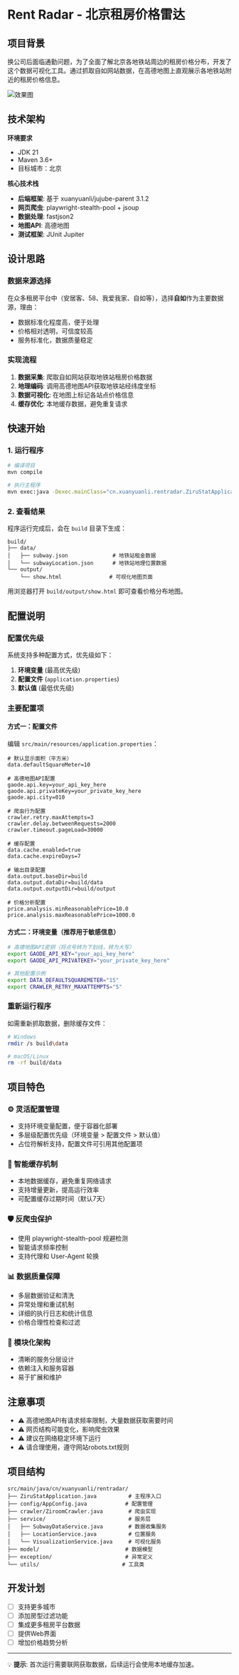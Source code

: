 # Rent Radar - 北京租房价格雷达

## 项目背景

换公司后面临通勤问题，为了全面了解北京各地铁站周边的租房价格分布，开发了这个数据可视化工具。通过抓取自如网站数据，在高德地图上直观展示各地铁站附近的租房价格信息。

![效果图](images/QQ%E6%88%AA%E5%9B%BE20180424162421.png)

## 技术架构

**环境要求**
- JDK 21
- Maven 3.6+
- 目标城市：北京

**核心技术栈**
- **后端框架**: 基于 xuanyuanli/jujube-parent 3.1.2
- **网页爬虫**: playwright-stealth-pool + jsoup
- **数据处理**: fastjson2
- **地图API**: 高德地图
- **测试框架**: JUnit Jupiter

## 设计思路

### 数据来源选择
在众多租房平台中（安居客、58、我爱我家、自如等），选择**自如**作为主要数据源，理由：
- 数据标准化程度高，便于处理
- 价格相对透明，可信度较高
- 服务标准化，数据质量稳定

### 实现流程
1. **数据采集**: 爬取自如网站获取地铁站租房价格数据
2. **地理编码**: 调用高德地图API获取地铁站经纬度坐标
3. **数据可视化**: 在地图上标记各站点价格信息
4. **缓存优化**: 本地缓存数据，避免重复请求

## 快速开始

### 1. 运行程序
```bash
# 编译项目
mvn compile

# 执行主程序
mvn exec:java -Dexec.mainClass="cn.xuanyuanli.rentradar.ZiruStatApplication"
```

### 2. 查看结果
程序运行完成后，会在 `build` 目录下生成：
```
build/
├── data/
│   ├── subway.json              # 地铁站租金数据
│   └── subwayLocation.json      # 地铁站地理位置数据  
└── output/
    └── show.html               # 可视化地图页面
```

用浏览器打开 `build/output/show.html` 即可查看价格分布地图。


## 配置说明

### 配置优先级
系统支持多种配置方式，优先级如下：
1. **环境变量** (最高优先级)
2. **配置文件** (`application.properties`)
3. **默认值** (最低优先级)

### 主要配置项

#### 方式一：配置文件
编辑 `src/main/resources/application.properties`：

```properties
# 默认显示面积（平方米）
data.defaultSquareMeter=10

# 高德地图API配置
gaode.api.key=your_api_key_here
gaode.api.privateKey=your_private_key_here
gaode.api.city=010

# 爬虫行为配置
crawler.retry.maxAttempts=3
crawler.delay.betweenRequests=2000
crawler.timeout.pageLoad=30000

# 缓存配置
data.cache.enabled=true
data.cache.expireDays=7

# 输出目录配置
data.output.baseDir=build
data.output.dataDir=build/data
data.output.outputDir=build/output

# 价格分析配置
price.analysis.minReasonablePrice=10.0
price.analysis.maxReasonablePrice=1000.0
```

#### 方式二：环境变量（推荐用于敏感信息）
```bash
# 高德地图API密钥（将点号转为下划线，转为大写）
export GAODE_API_KEY="your_api_key_here"
export GAODE_API_PRIVATEKEY="your_private_key_here"

# 其他配置示例
export DATA_DEFAULTSQUAREMETER="15"
export CRAWLER_RETRY_MAXATTEMPTS="5"
```

### 重新运行程序
如需重新抓取数据，删除缓存文件：
```bash
# Windows
rmdir /s build\data

# macOS/Linux  
rm -rf build/data
```

## 项目特色

### ⚙️ 灵活配置管理
- 支持环境变量配置，便于容器化部署
- 多层级配置优先级（环境变量 > 配置文件 > 默认值）
- 占位符解析支持，配置文件可引用其他配置项

### 🔄 智能缓存机制
- 本地数据缓存，避免重复网络请求
- 支持增量更新，提高运行效率
- 可配置缓存过期时间（默认7天）

### 🛡️ 反爬虫保护
- 使用 playwright-stealth-pool 规避检测
- 智能请求频率控制
- 支持代理和 User-Agent 轮换

### 📊 数据质量保障
- 多层数据验证和清洗
- 异常处理和重试机制
- 详细的执行日志和统计信息
- 价格合理性检查和过滤

### 🎯 模块化架构
- 清晰的服务分层设计
- 依赖注入和服务容器
- 易于扩展和维护

## 注意事项

- ⚠️ 高德地图API有请求频率限制，大量数据获取需要时间
- ⚠️ 网页结构可能变化，影响爬虫效果
- ⚠️ 建议在网络稳定环境下运行
- ⚠️ 请合理使用，遵守网站robots.txt规则

## 项目结构

```
src/main/java/cn/xuanyuanli/rentradar/
├── ZiruStatApplication.java          # 主程序入口
├── config/AppConfig.java            # 配置管理
├── crawler/ZiroomCrawler.java        # 爬虫实现
├── service/                          # 服务层
│   ├── SubwayDataService.java        # 数据收集服务
│   ├── LocationService.java          # 位置服务
│   └── VisualizationService.java     # 可视化服务
├── model/                           # 数据模型
├── exception/                       # 异常定义
└── utils/                          # 工具类
```

## 开发计划

- [ ] 支持更多城市
- [ ] 添加房型过滤功能
- [ ] 集成更多租房平台数据
- [ ] 提供Web界面
- [ ] 增加价格趋势分析

---

💡 **提示**: 首次运行需要联网获取数据，后续运行会使用本地缓存加速。
